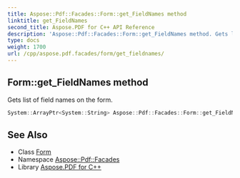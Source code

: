 ```yaml
---
title: Aspose::Pdf::Facades::Form::get_FieldNames method
linktitle: get_FieldNames
second_title: Aspose.PDF for C++ API Reference
description: 'Aspose::Pdf::Facades::Form::get_FieldNames method. Gets list of field names on the form in C++.'
type: docs
weight: 1700
url: /cpp/aspose.pdf.facades/form/get_fieldnames/
---
```

## Form::get_FieldNames method


Gets list of field names on the form.

```cpp
System::ArrayPtr<System::String> Aspose::Pdf::Facades::Form::get_FieldNames()
```

## See Also

* Class [Form](../)
* Namespace [Aspose::Pdf::Facades](../../)
* Library [Aspose.PDF for C++](../../../)
